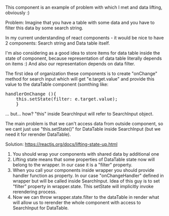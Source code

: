 This component is an example of problem with which I met and data lifting, obviously :)

Problem:
Imagine that you have a table with some data and you have to filter this data by some
search string.

In my current understanding of react components - it would be nice to have 2 components:
Search string and Data table itself.

I'm also considering as a good idea to store items for data table inside the state of component,
because representation of data table literally depends on items :) And also our representation
depends on data filter.

The first idea of organization these components is to create "onChange" method for search input
which will get "e.target.value" and provide this value to the dataTable component (somthing like:
<pre>
handlerOnChange (){
    this.setState(filter: e.target.value);
    }
</pre>
... but... how? "this" inside SearchInput will refer to SearchInput object.

The main problem is that we can't access data from outside component, so we cant just use "this.setState()"
for DataTable inside SearchInput (but we need it for rerender DataTable).

Solution:
https://reactjs.org/docs/lifting-state-up.html
1. You should wrap your components with shared data by additional one
2. Lifting state means that some properties of DataTable state now will belong to the wrapper.
In our case it is a "filter" property.
3. When you call your components inside wrapper you should provide handler function as property.
In our case "onChangeHandler" defined in wrapper but will be called inside SearchInput.
Idea of this guy is to set "filter" property in wrapper.state. This setState will implicitly
invoke rerendering process.
4. Now we can throw wrapper.state.filter to the dataTable in render what will allow us to
rerender the whole component with access to SearchInput for DataTable.
